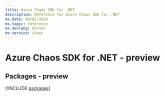 ```yaml
---
title: Azure Chaos SDK for .NET
description: Reference for Azure Chaos SDK for .NET
ms.date: 04/02/2024
ms.topic: reference
ms.devlang: dotnet
ms.service: chaos
---
```

# Azure Chaos SDK for .NET - preview
## Packages - preview
[!INCLUDE [packages](chaos-index.md)]